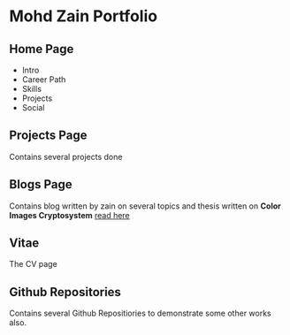 # Mohd Zain Portfolio
## Home Page
 - Intro
 - Career Path
 - Skills
 - Projects
 - Social

## Projects Page
Contains several projects done

## Blogs Page
Contains blog written by zain on several topics and thesis written on <strong>Color Images Cryptosystem</strong> <a href='https://mohdzain.com/blogs' target='_blank'>read here</a>

## Vitae 
The CV page

## Github Repositories 
Contains several Github Repositiories to demonstrate some other works also.
